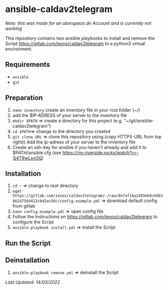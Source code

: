 # ansible-caldav2telegram
*Note: this was made for an uberspace.de Account and is currently not working*

This repository contains two ansible playbooks to install and remove the Script https://gitlab.com/iexos/caldav2telegram to a python3 virtual environment.

## Requirements
- `ansible`
- `git`

## Preparation
1) `nano inventory` create an inventory file in your root folder (~/) 
2) add the $IP-ADRESS of your server to the inventory file
2) `mkdir $PATH` => create a directory for this project (e.g. "~/git/ansible-caldav2telegram")
3) `cd $PATH`=> change to the directory you created
3) `git clone URL` => clone this repository using (copy HTTPS-URL from top right)) Add the ip-adress of your server to the inventory file
4) Create an ssh-key for ansible if you haven't already and add it to $PATH/ansible.cfg (see https://inv.riverside.rocks/watch?v=-Q4T9wLsvOQ)

## Installation
1) `cd ~` => change to root directory
2) `wget https://gitlab.com/iexos/caldav2telegram/-/raw/8e7af16a2459eb8c69b1862d756d412cb42ac56c/config.example.yml` => download default config from gitlab
3) `nano config.example.yml` => open config file
4) Follow the Instructions on https://gitlab.com/iexos/caldav2telegram to configure the Script
5) `ansible-playbook install.yml` => install the Script

## Run the Script


## Deinstallation
1) `ansible-playbook remove.yml` => deinstall the Script

*Last Updated: 14/03/2022*
